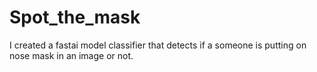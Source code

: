 # Spot_the_mask
I created a fastai model classifier that detects if a someone is putting on nose mask in an image or not. 
